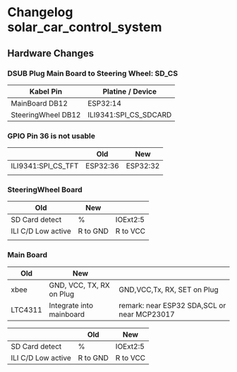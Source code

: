# Changelog solar_car_control_system

## Hardware Changes

### DSUB Plug Main Board to Steering Wheel: SD_CS

| Kabel Pin          | Platine / Device      |
| ------------------ | --------------------- |
| MainBoard DB12     | ESP32:14              |
| SteeringWheel DB12 | ILI9341:SPI_CS_SDCARD |


### GPIO Pin 36 is not usable

|                    | Old      | New      |
| ------------------ | -------- | -------- |
| ILI9341:SPI_CS_TFT | ESP32:36 | ESP32:32 |
|                    |          |          |

### SteeringWheel Board

| Old                | New      |          |
| ------------------ | -------- | -------- |
| SD Card detect     | %        | IOExt2:5 |
| ILI C/D Low active | R to GND | R to VCC |
|                    |          |          |

### Main Board

| Old     | New                      |                                             |
| ------- | ------------------------ | ------------------------------------------- |
| xbee    | GND, VCC, TX, RX on Plug | GND,VCC,Tx, RX, SET on Plug                 |
| LTC4311 | Integrate into mainboard | remark: near ESP32 SDA,SCL or near MCP23017 |

|                    | Old      | New      |
| ------------------ | -------- | -------- |
| SD Card detect | % | IOExt2:5 |
|ILI C/D Low active	| R to GND	| R to VCC |  
